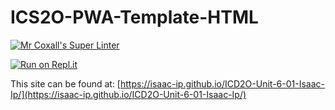 # ICS2O-PWA-Template-HTML

[![Mr Coxall's Super Linter](https://github.com/MTHS-ICD2O-1-2024/ICD2O-Unit-6-01-Isaac-Ip/workflows/Mr%20Coxall's%20Super%20Linter/badge.svg)](https://github.com/MTHS-ICD2O-1-2024/ICD2O-Unit-6-01-Isaac-Ip/actions)

[![Run on Repl.it](https://repl.it/badge/github/MTHS-ICD2O-1-2024/ICD2O-Unit-6-01-Isaac-Ip)](https://repl.it/github/MTHS-ICD2O-1-2024/ICD2O-Unit-6-01-Isaac-Ip)

This site can be found at: [https://isaac-ip.github.io/ICD2O-Unit-6-01-Isaac-Ip/](https://isaac-ip.github.io/ICD2O-Unit-6-01-Isaac-Ip/)